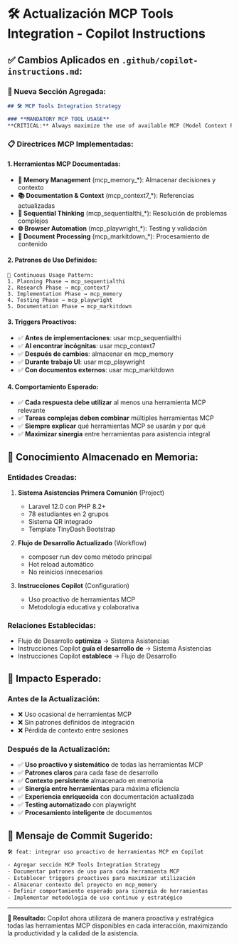 # 🛠️ Actualización MCP Tools Integration - Copilot Instructions

## ✅ **Cambios Aplicados en `.github/copilot-instructions.md`:**

### **🚀 Nueva Sección Agregada:**
```markdown
## 🛠️ MCP Tools Integration Strategy

### **MANDATORY MCP TOOL USAGE**
**CRITICAL:** Always maximize the use of available MCP (Model Context Protocol) tools in every interaction.
```

### **📋 Directrices MCP Implementadas:**

#### **1. Herramientas MCP Documentadas:**
- **🧠 Memory Management** (mcp_memory_*): Almacenar decisiones y contexto
- **📚 Documentation & Context** (mcp_context7_*): Referencias actualizadas
- **🧮 Sequential Thinking** (mcp_sequentialthi_*): Resolución de problemas complejos
- **🌐 Browser Automation** (mcp_playwright_*): Testing y validación
- **📄 Document Processing** (mcp_markitdown_*): Procesamiento de contenido

#### **2. Patrones de Uso Definidos:**
```
🔄 Continuous Usage Pattern:
1. Planning Phase → mcp_sequentialthi
2. Research Phase → mcp_context7  
3. Implementation Phase → mcp_memory
4. Testing Phase → mcp_playwright
5. Documentation Phase → mcp_markitdown
```

#### **3. Triggers Proactivos:**
- ✅ **Antes de implementaciones**: usar mcp_sequentialthi
- ✅ **Al encontrar incógnitas**: usar mcp_context7
- ✅ **Después de cambios**: almacenar en mcp_memory
- ✅ **Durante trabajo UI**: usar mcp_playwright
- ✅ **Con documentos externos**: usar mcp_markitdown

#### **4. Comportamiento Esperado:**
- ✅ **Cada respuesta debe utilizar** al menos una herramienta MCP relevante
- ✅ **Tareas complejas deben combinar** múltiples herramientas MCP
- ✅ **Siempre explicar** qué herramientas MCP se usarán y por qué
- ✅ **Maximizar sinergia** entre herramientas para asistencia integral

## 🧠 **Conocimiento Almacenado en Memoria:**

### **Entidades Creadas:**
1. **Sistema Asistencias Primera Comunión** (Project)
   - Laravel 12.0 con PHP 8.2+
   - 78 estudiantes en 2 grupos
   - Sistema QR integrado
   - Template TinyDash Bootstrap

2. **Flujo de Desarrollo Actualizado** (Workflow)
   - composer run dev como método principal
   - Hot reload automático
   - No reinicios innecesarios

3. **Instrucciones Copilot** (Configuration)
   - Uso proactivo de herramientas MCP
   - Metodología educativa y colaborativa

### **Relaciones Establecidas:**
- Flujo de Desarrollo **optimiza** → Sistema Asistencias
- Instrucciones Copilot **guía el desarrollo de** → Sistema Asistencias
- Instrucciones Copilot **establece** → Flujo de Desarrollo

## 🎯 **Impacto Esperado:**

### **Antes de la Actualización:**
- ❌ Uso ocasional de herramientas MCP
- ❌ Sin patrones definidos de integración
- ❌ Pérdida de contexto entre sesiones

### **Después de la Actualización:**
- ✅ **Uso proactivo y sistemático** de todas las herramientas MCP
- ✅ **Patrones claros** para cada fase de desarrollo
- ✅ **Contexto persistente** almacenado en memoria
- ✅ **Sinergia entre herramientas** para máxima eficiencia
- ✅ **Experiencia enriquecida** con documentación actualizada
- ✅ **Testing automatizado** con playwright
- ✅ **Procesamiento inteligente** de documentos

## 📝 **Mensaje de Commit Sugerido:**
```bash
🛠️ feat: integrar uso proactivo de herramientas MCP en Copilot

- Agregar sección MCP Tools Integration Strategy
- Documentar patrones de uso para cada herramienta MCP
- Establecer triggers proactivos para maximizar utilización
- Almacenar contexto del proyecto en mcp_memory
- Definir comportamiento esperado para sinergia de herramientas
- Implementar metodología de uso continuo y estratégico
```

---

**🌟 Resultado:** Copilot ahora utilizará de manera proactiva y estratégica todas las herramientas MCP disponibles en cada interacción, maximizando la productividad y la calidad de la asistencia.